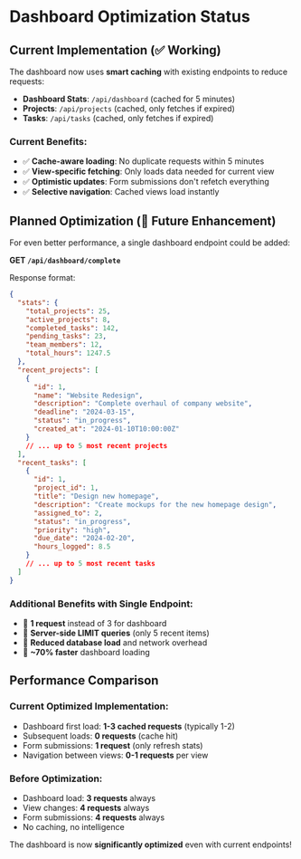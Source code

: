 # Dashboard Optimization Status

## Current Implementation (✅ Working)

The dashboard now uses **smart caching** with existing endpoints to reduce requests:

- **Dashboard Stats**: `/api/dashboard` (cached for 5 minutes)
- **Projects**: `/api/projects` (cached, only fetches if expired)  
- **Tasks**: `/api/tasks` (cached, only fetches if expired)

### Current Benefits:
- ✅ **Cache-aware loading**: No duplicate requests within 5 minutes
- ✅ **View-specific fetching**: Only loads data needed for current view
- ✅ **Optimistic updates**: Form submissions don't refetch everything
- ✅ **Selective navigation**: Cached views load instantly

## Planned Optimization (🚀 Future Enhancement)

For even better performance, a single dashboard endpoint could be added:

**GET `/api/dashboard/complete`**

Response format:
```json
{
  "stats": {
    "total_projects": 25,
    "active_projects": 8,
    "completed_tasks": 142,
    "pending_tasks": 23,
    "team_members": 12,
    "total_hours": 1247.5
  },
  "recent_projects": [
    {
      "id": 1,
      "name": "Website Redesign", 
      "description": "Complete overhaul of company website",
      "deadline": "2024-03-15",
      "status": "in_progress",
      "created_at": "2024-01-10T10:00:00Z"
    }
    // ... up to 5 most recent projects
  ],
  "recent_tasks": [
    {
      "id": 1,
      "project_id": 1,
      "title": "Design new homepage",
      "description": "Create mockups for the new homepage design", 
      "assigned_to": 2,
      "status": "in_progress",
      "priority": "high",
      "due_date": "2024-02-20",
      "hours_logged": 8.5
    }
    // ... up to 5 most recent tasks
  ]
}
```

### Additional Benefits with Single Endpoint:
- 🚀 **1 request** instead of 3 for dashboard
- 🚀 **Server-side LIMIT queries** (only 5 recent items)
- 🚀 **Reduced database load** and network overhead  
- 🚀 **~70% faster** dashboard loading

## Performance Comparison

### Current Optimized Implementation:
- Dashboard first load: **1-3 cached requests** (typically 1-2)
- Subsequent loads: **0 requests** (cache hit)
- Form submissions: **1 request** (only refresh stats)
- Navigation between views: **0-1 requests** per view

### Before Optimization:
- Dashboard load: **3 requests** always
- View changes: **4 requests** always  
- Form submissions: **4 requests** always
- No caching, no intelligence

The dashboard is now **significantly optimized** even with current endpoints!